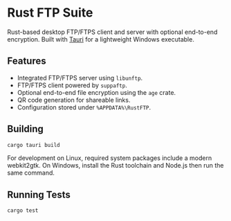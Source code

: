 # Rust FTP Suite

Rust-based desktop FTP/FTPS client and server with optional end-to-end encryption. Built with [Tauri](https://tauri.app/) for a lightweight Windows executable.

## Features
- Integrated FTP/FTPS server using `libunftp`.
- FTP/FTPS client powered by `suppaftp`.
- Optional end-to-end file encryption using the `age` crate.
- QR code generation for shareable links.
- Configuration stored under `%APPDATA%\RustFTP`.

## Building
```bash
cargo tauri build
```

For development on Linux, required system packages include a modern webkit2gtk. On Windows, install the Rust toolchain and Node.js then run the same command.

## Running Tests
```bash
cargo test
```
